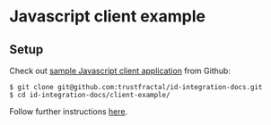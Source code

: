 # Javascript client example

## Setup

Check out [sample Javascript client application](https://github.com/trustfractal/id-integration-docs/tree/master/client-example) from Github:

```
$ git clone git@github.com:trustfractal/id-integration-docs.git
$ cd id-integration-docs/client-example/
```

Follow further instructions [here](https://github.com/trustfractal/id-integration-docs/tree/master/client-example).

